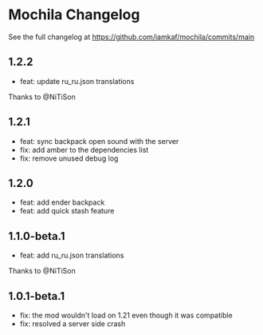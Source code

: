 # Mochila Changelog

See the full changelog at https://github.com/iamkaf/mochila/commits/main

## 1.2.2

- feat: update ru_ru.json translations

Thanks to @NiTiSon

## 1.2.1

- feat: sync backpack open sound with the server
- fix: add amber to the dependencies list
- fix: remove unused debug log 

## 1.2.0

- feat: add ender backpack
- feat: add quick stash feature

## 1.1.0-beta.1

- feat: add ru_ru.json translations

Thanks to @NiTiSon

## 1.0.1-beta.1

- fix: the mod wouldn't load on 1.21 even though it was compatible
- fix: resolved a server side crash
